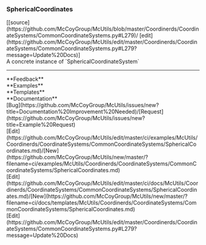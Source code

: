 ### <a id="McUtils.Coordinerds.CoordinateSystems.CommonCoordinateSystems.SphericalCoordinates">SphericalCoordinates</a> 
<div class="docs-source-link" markdown="1">
[[source](https://github.com/McCoyGroup/McUtils/blob/master/Coordinerds/CoordinateSystems/CommonCoordinateSystems.py#L279)/
[edit](https://github.com/McCoyGroup/McUtils/edit/master/Coordinerds/CoordinateSystems/CommonCoordinateSystems.py#L279?message=Update%20Docs)]
</div>
A concrete instance of `SphericalCoordinateSystem`











---


<div markdown="1" class="text-secondary">
<div class="container">
  <div class="row">
   <div class="col" markdown="1">
**Feedback**   
</div>
   <div class="col" markdown="1">
**Examples**   
</div>
   <div class="col" markdown="1">
**Templates**   
</div>
   <div class="col" markdown="1">
**Documentation**   
</div>
   <div class="col" markdown="1">
   
</div>
   <div class="col" markdown="1">
   
</div>
   <div class="col" markdown="1">
   
</div>
</div>
  <div class="row">
   <div class="col" markdown="1">
[Bug](https://github.com/McCoyGroup/McUtils/issues/new?title=Documentation%20Improvement%20Needed)/[Request](https://github.com/McCoyGroup/McUtils/issues/new?title=Example%20Request)   
</div>
   <div class="col" markdown="1">
[Edit](https://github.com/McCoyGroup/McUtils/edit/master/ci/examples/McUtils/Coordinerds/CoordinateSystems/CommonCoordinateSystems/SphericalCoordinates.md)/[New](https://github.com/McCoyGroup/McUtils/new/master/?filename=ci/examples/McUtils/Coordinerds/CoordinateSystems/CommonCoordinateSystems/SphericalCoordinates.md)   
</div>
   <div class="col" markdown="1">
[Edit](https://github.com/McCoyGroup/McUtils/edit/master/ci/docs/McUtils/Coordinerds/CoordinateSystems/CommonCoordinateSystems/SphericalCoordinates.md)/[New](https://github.com/McCoyGroup/McUtils/new/master/?filename=ci/docs/templates/McUtils/Coordinerds/CoordinateSystems/CommonCoordinateSystems/SphericalCoordinates.md)   
</div>
   <div class="col" markdown="1">
[Edit](https://github.com/McCoyGroup/McUtils/edit/master/Coordinerds/CoordinateSystems/CommonCoordinateSystems.py#L279?message=Update%20Docs)   
</div>
   <div class="col" markdown="1">
   
</div>
   <div class="col" markdown="1">
   
</div>
   <div class="col" markdown="1">
   
</div>
</div>
</div>
</div>

